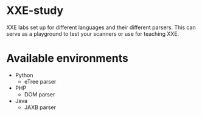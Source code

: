 # XXE-study

XXE labs set up for different languages and their different parsers.
This can serve as a playground to test your scanners or use for teaching XXE.

# Available environments
- Python
	- eTree parser
- PHP
	- DOM parser
- Java
	- JAXB parser
